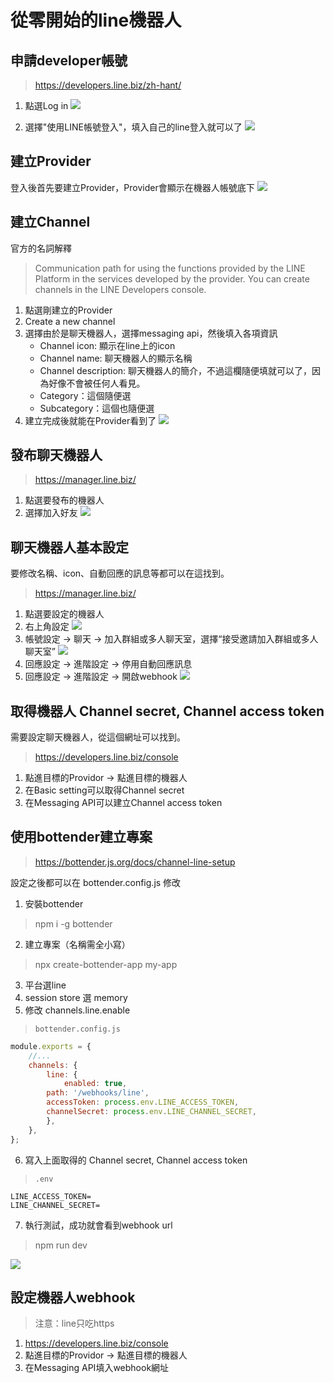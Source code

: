 # 從零開始的line機器人

## 申請developer帳號
>https://developers.line.biz/zh-hant/

1. 點選Log in
![](./img/lineBotCreate/lineDevLogin.jpg)

2. 選擇"使用LINE帳號登入"，填入自己的line登入就可以了
![](./img/lineBotCreate/loginType.jpg)

## 建立Provider
登入後首先要建立Provider，Provider會顯示在機器人帳號底下
![](./img/lineBotCreate/provider.jpg)

## 建立Channel
官方的名詞解釋
>Communication path for using the functions provided by the LINE Platform in the services developed by the provider. You can create channels in the LINE Developers console.

1. 點選剛建立的Provider
2. Create a new channel
3. 選擇由於是聊天機器人，選擇messaging api，然後填入各項資訊
    * Channel icon: 顯示在line上的icon
    * Channel name: 聊天機器人的顯示名稱
    * Channel description: 聊天機器人的簡介，不過這欄隨便填就可以了，因為好像不會被任何人看見。
    * Category：這個隨便選
    * Subcategory：這個也隨便選
4. 建立完成後就能在Provider看到了
![](./img/lineBotCreate/createChannel.jpg)

## 發布聊天機器人
>https://manager.line.biz/

1. 點選要發布的機器人
2. 選擇加入好友
![](./img/lineBotCreate/addFriend.jpg)


## 聊天機器人基本設定
要修改名稱、icon、自動回應的訊息等都可以在這找到。
>https://manager.line.biz/

1. 點選要設定的機器人
2. 右上角設定
![](./img/lineBotCreate/botManagerSetting.jpg)
3. 帳號設定 -> 聊天 -> 加入群組或多人聊天室，選擇“接受邀請加入群組或多人聊天室”
![](./img/lineBotCreate/allowGroup.jpg)
4. 回應設定 -> 進階設定 -> 停用自動回應訊息
5. 回應設定 -> 進階設定 -> 開啟webhook
![](./img/lineBotCreate/setAutoResponse.jpg)

## 取得機器人 Channel secret, Channel access token
需要設定聊天機器人，從這個網址可以找到。
>https://developers.line.biz/console

1. 點進目標的Providor -> 點進目標的機器人
2. 在Basic setting可以取得Channel secret
3. 在Messaging API可以建立Channel access token

## 使用bottender建立專案
>https://bottender.js.org/docs/channel-line-setup

設定之後都可以在 bottender.config.js 修改

1. 安裝bottender
>npm i -g bottender
2. 建立專案（名稱需全小寫）
>npx create-bottender-app my-app
3. 平台選line
4. session store 選 memory
5. 修改 channels.line.enable
>`bottender.config.js`
```js
module.exports = {
    //...
    channels: {
        line: {
            enabled: true,
        path: '/webhooks/line',
        accessToken: process.env.LINE_ACCESS_TOKEN,
        channelSecret: process.env.LINE_CHANNEL_SECRET,
        },
    },
};
```
6. 寫入上面取得的 Channel secret, Channel access token
>`.env`
```
LINE_ACCESS_TOKEN=
LINE_CHANNEL_SECRET=
```
7. 執行測試，成功就會看到webhook url
>npm run dev

![](./img/lineBotCreate/bottenderTest.png)

## 設定機器人webhook
>注意：line只吃https

1. https://developers.line.biz/console
2. 點進目標的Providor -> 點進目標的機器人
3. 在Messaging API填入webhook網址